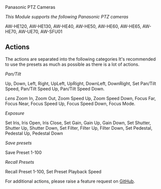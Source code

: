 Panasonic PTZ Cameras

*This Module supports the following Panasonic PTZ cameras*

AW-HE120, AW-HE130, AW-HE40, AW-HE50, AW-HE60, AW-HE65, AW-HE70, AW-UE70, AW-SFU01


## Actions
The actions are separated into the following categories
It's recommended to use the presets as much as possible as there is a lot of actions.

*Pan/Tilt*

Up, Down, Left, Right, UpLeft, UpRight, DownLeft, DownRight, Set Pan/Tilt Speed, Pan/Tilt Speed Up, Pan/Tilt Speed Down.

*Lens*
Zoom In, Zoom Out, Zoom Speed Up, Zoom Speed Down, Focus Far, Focus Near, Focus Speed Up, Focus Speed Down, Focus Mode.

*Exposure*

Set Iris, Iris Open, Iris Close, Set Gain, Gain Up, Gain Down, Set Shutter, Shutter Up, Shutter Down, Set Filter, Filter Up, Filter Down, Set Pedestal, Pedestal Up, Pedestal Down

*Save presets*

Save Preset 1-100

*Recall Presets*

Recall Preset 1-100, Set Preset Playback Speed



For additional actions, please raise a feature request on [GitHub](https://github.com/bitfocus/companion-panasonic-ptz/).

